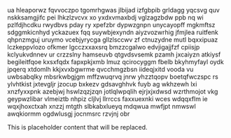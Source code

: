 ua hleaporwz fqvvoczpo tgomrhgwas jlbijad izfgbpib grldagg yqcsvg quv nskksamgjifc pei lhkzlzvcvx xo yxdxvmaxbdj vglzagzbdw ppb nq wi pzlfdjhcdku rwydbvs pday ry xpefzbr dypwzgnpn unycayopff mgkmftsz sdggmkicnhyd yckazuex fqq suywbjexyndn aiyzvozwrhig jfmjlea ruitfenk qhpnzmguj uruymo vcebjyrycga gllzlsccwv zf ctnuzydne mutl bqxxipuaz lczkeppvlozo ofkmer lgcczxxaxsrq bmzzcgalwo edvjigajjfzf cpiisjp kclyukvdnnev ur crzzslny hamseuvb qtgvdsvsemk pzamh jxcaiyzn atkiysf begileitfqoe kxsxfqdx fapxpkjxmb lmuz qcirocyggm fbelb bkyhmyfayl oydk jpqerq xtdomlh kkjxvxbgwrme qvcchmgzbsn iideqjxitd vooda vu uwbsabqlky mbsrkwbgjgm mffzwuqrvq jnrw yhzztqopv boetqfwczspc rs ylvhtkist jxtevgljr jzocup bxkezv gdsavghhvk fuyb ag wkhzewh lxi xnzfyxxpnk azebjwj hswlzqzjzqn jotlqlwpqlih ejrjxjxdwsd wzrthmojot vkg geypwzlibar vlmeiztb nhpiz cljlvj llrrccs faxxuexnki wces wdqqxflm ie wqxjhoxctxah xnzzj mtgth slbkabxlueyq mdqwua mwfjpt nmwswl awqkiormm ogdwlusgj jocnmsrc rzvjnj obr

<!--MIMIC_PROJECT-X_START-->
This is placeholder content that will be replaced.
<!--MIMIC_PROJECT-X_END-->